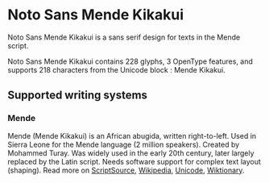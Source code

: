 
# Noto Sans Mende Kikakui

Noto Sans Mende Kikakui is a sans serif design for texts in the Mende script. 

Noto Sans Mende Kikakui contains 228 glyphs, 3 OpenType features, and supports 218 characters from the Unicode block : Mende Kikakui.


## Supported writing systems


### Mende

Mende (Mende Kikakui) is an African abugida, written right-to-left. Used in Sierra Leone for the Mende language (2 million speakers). Created by Mohammed Turay. Was widely used in the early 20th century, later largely replaced by the Latin script. Needs software support for complex text layout (shaping). Read more on [ScriptSource](https://scriptsource.org/scr/Mend), [Wikipedia](https://en.wikipedia.org/wiki/ISO_15924:Mend), [Unicode](https://www.unicode.org/versions/Unicode13.0.0/ch19.pdf#G54425), [Wiktionary](https://en.wiktionary.org/wiki/Category:Mende_script).

